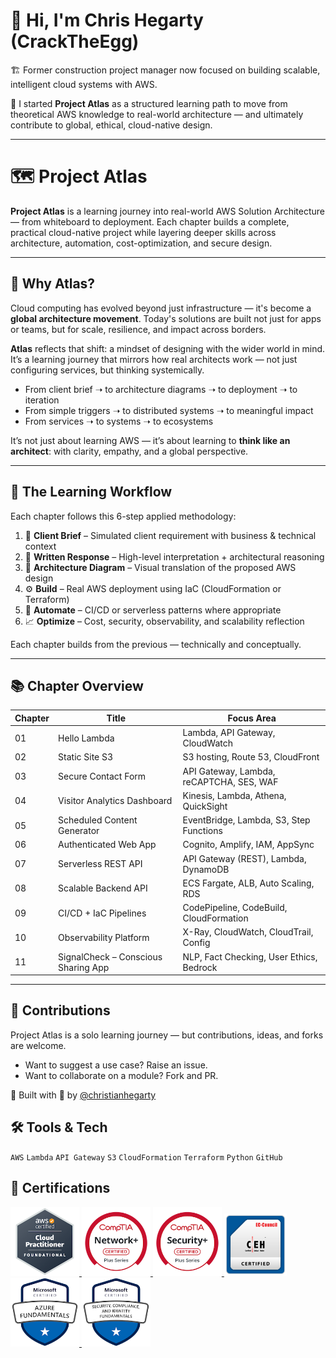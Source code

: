 # 👋 Hi, I'm Chris Hegarty (CrackTheEgg)

🏗️ Former construction project manager now focused on building scalable, intelligent cloud systems with AWS.

🔧 I started **Project Atlas** as a structured learning path to move from theoretical AWS knowledge to real-world architecture — and ultimately contribute to global, ethical, cloud-native design.

---

# 🗺️ Project Atlas

**Project Atlas** is a learning journey into real-world AWS Solution Architecture — from whiteboard to deployment. Each chapter builds a complete, practical cloud-native project while layering deeper skills across architecture, automation, cost-optimization, and secure design.

---

## 🤔 Why Atlas?

Cloud computing has evolved beyond just infrastructure — it's become a **global architecture movement**. Today's solutions are built not just for apps or teams, but for scale, resilience, and impact across borders.

**Atlas** reflects that shift: a mindset of designing with the wider world in mind. It’s a learning journey that mirrors how real architects work — not just configuring services, but thinking systemically.

- From client brief ➝ to architecture diagrams ➝ to deployment ➝ to iteration  
- From simple triggers ➝ to distributed systems ➝ to meaningful impact  
- From services ➝ to systems ➝ to ecosystems  

It’s not just about learning AWS — it’s about learning to **think like an architect**: with clarity, empathy, and a global perspective.

---

## 🧱 The Learning Workflow

Each chapter follows this 6-step applied methodology:

1. 📝 **Client Brief** – Simulated client requirement with business & technical context
2. 🧠 **Written Response** – High-level interpretation + architectural reasoning
3. 🧭 **Architecture Diagram** – Visual translation of the proposed AWS design
4. ⚙️ **Build** – Real AWS deployment using IaC (CloudFormation or Terraform)
5. 🤖 **Automate** – CI/CD or serverless patterns where appropriate
6. 📈 **Optimize** – Cost, security, observability, and scalability reflection

Each chapter builds from the previous — technically and conceptually.

---

## 📚 Chapter Overview

| Chapter | Title                               | Focus Area                               |
| ------- | ----------------------------------- | ---------------------------------------- |
| 01      | Hello Lambda                        | Lambda, API Gateway, CloudWatch          |
| 02      | Static Site S3                      | S3 hosting, Route 53, CloudFront         |
| 03      | Secure Contact Form                 | API Gateway, Lambda, reCAPTCHA, SES, WAF |
| 04      | Visitor Analytics Dashboard         | Kinesis, Lambda, Athena, QuickSight      |
| 05      | Scheduled Content Generator         | EventBridge, Lambda, S3, Step Functions  |
| 06      | Authenticated Web App               | Cognito, Amplify, IAM, AppSync           |
| 07      | Serverless REST API                 | API Gateway (REST), Lambda, DynamoDB     |
| 08      | Scalable Backend API                | ECS Fargate, ALB, Auto Scaling, RDS      |
| 09      | CI/CD + IaC Pipelines               | CodePipeline, CodeBuild, CloudFormation  |
| 10      | Observability Platform              | X-Ray, CloudWatch, CloudTrail, Config    |
| 11      | SignalCheck – Conscious Sharing App | NLP, Fact Checking, User Ethics, Bedrock |

---

## 🚀 Contributions

Project Atlas is a solo learning journey — but contributions, ideas, and forks are welcome.

* Want to suggest a use case? Raise an issue.
* Want to collaborate on a module? Fork and PR.

🧭 Built with 🖤 by [@christianhegarty](https://github.com/CrackTheEgg)

## 🛠 Tools & Tech
`AWS` `Lambda` `API Gateway` `S3` `CloudFormation` `Terraform` `Python` `GitHub`

<h2>📜 Certifications</h2>

<a href="https://www.credly.com/badges/c352daae-90c4-453a-a241-2aef3c351894/public_url" target="blank">
  <img src="assets/aws-certified-cloud-practitioner.png" alt="AWS Certified Cloud Practitioner" width="110" height="110">

<a href="https://www.credly.com/badges/dace6b68-35b4-44ae-b37d-7707d9f89742/public_url" target="_blank">
  <img src="assets/comptia-network-ce-certification.1-3.png" alt="Network+" width="110" height="110">
</a>

<a href="https://www.credly.com/badges/2c03d748-3465-4c32-b190-2c4458a5fdc0/public_url" target="_blank">
  <img src="assets/comptia-security-ce-certification.png" alt="Security+" width="110" height="110">
</a>

<a href="assets/ECC-CEH-Certificate.pdf" target="_blank">
  <img src="assets/CEH_2E345519D3F7.png" alt="CEH" width="100" height="100">
</a>

<a href="https://www.credly.com/badges/2c03d748-3465-4c32-b190-2c4458a5fdc0/public_url" target="_blank">
  <img src="assets/microsoft-certified-azure-fundamentals.png" alt="Azure Fundamentals" width="110" height="110">
</a>

<a href="https://www.credly.com/badges/415f6148-f8a6-4863-830d-c9e369ac77a1/public_url" target="_blank">
  <img src="assets/microsoft-certified-security-compliance-and-identity-fundamentals.png" alt="SC-900" width="110" height="110">
</a>

